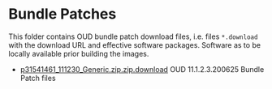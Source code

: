 # Bundle Patches

This folder contains OUD bundle patch download files, i.e. files `*.download` with the download URL and effective software packages. Software as to be locally available prior building the images.

- [p31541461_111230_Generic.zip.zip.download](p31541461_111230_Generic.zip.zip.download) OUD 11.1.2.3.200625 Bundle Patch files